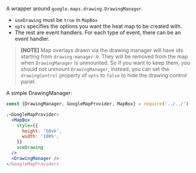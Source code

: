 A wrapper around `google.maps.drawing.DrawingManager`.

- `useDrawing` must be `true` in `MapBox`
- `opts` specifies the options you want the heat map to be created with.
- The rest are event handlers. For each type of event, there can be an event
  handler.

> **[NOTE]** Map overlays drawn via the drawing manager will have ids starting
> from `drawing-manager-0`. They will be removed from the map when
> `DrawingManager` is unmounted. So if you want to keep them, you should not
> unmount `DrawingManager`, instead, you can set the `drawingControl` property
> of `opts` to `false` to hide the drawing control panel.

A simple DrawingManager:

```jsx
const {DrawingManager, GoogleMapProvider, MapBox} = require('../../')

;<GoogleMapProvider>
  <MapBox
    style={{
      height: '50vh',
      width: '100%',
    }}
    useDrawing
  />
  <DrawingManager />
</GoogleMapProvider>
```
